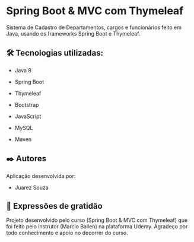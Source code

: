 # Spring Boot & MVC com Thymeleaf

Sistema de Cadastro de Departamentos, cargos e funcionários feito em Java, usando os frameworks Spring Boot e Thymeleaf.



## 🛠️ Tecnologias utilizadas:

* Java 8

* Spring Boot

* Thymeleaf

* Bootstrap

* JavaScript

* MySQL

* Maven

  

## ✒️ Autores

Aplicação desenvolvida por:

* Juarez Souza



## 🎁 Expressões de gratidão

Projeto desenvolvido pelo curso (Spring Boot & MVC com Thymeleaf) que foi feito pelo instrutor (Marcio Ballen) na plataforma Udemy. Agradeço por todo conhecimento e apoio no decorrer do curso.

